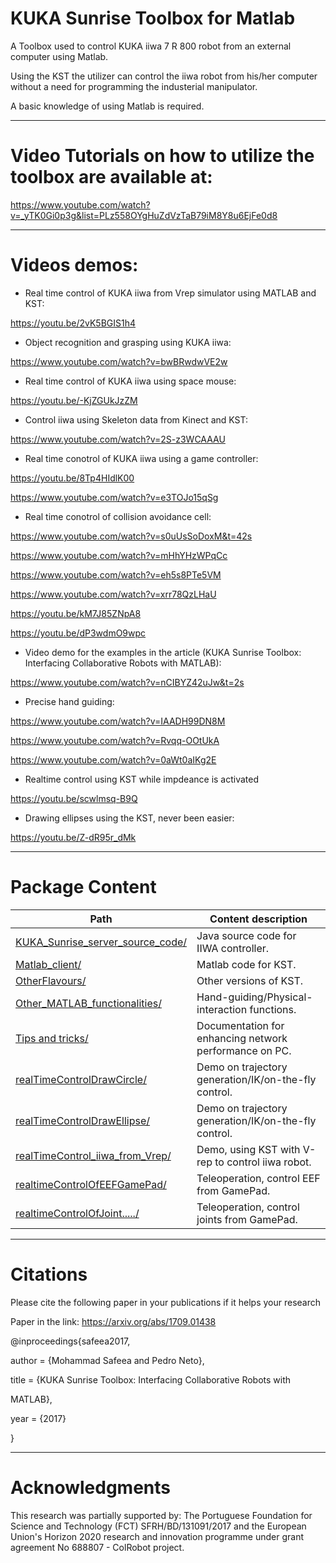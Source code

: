 

# KUKA Sunrise Toolbox for Matlab

A Toolbox used to control KUKA iiwa 7 R 800 robot from an external computer using Matlab.

Using the KST the utilizer can control the iiwa robot from his/her computer without a need for programming  the industerial manipulator.

A basic knowledge of using Matlab is required.


--------------------------------------

# Video Tutorials on how to utilize the toolbox are available at:

https://www.youtube.com/watch?v=_yTK0Gi0p3g&list=PLz558OYgHuZdVzTaB79iM8Y8u6EjFe0d8

--------------------------------------

# Videos demos:

* Real time control of KUKA iiwa from Vrep simulator using MATLAB and KST:

https://youtu.be/2vK5BGIS1h4

* Object recognition and grasping using KUKA iiwa:

https://www.youtube.com/watch?v=bwBRwdwVE2w

* Real time control of KUKA iiwa using space mouse:

https://youtu.be/-KjZGUkJzZM

* Control iiwa using Skeleton data from Kinect and KST:

https://www.youtube.com/watch?v=2S-z3WCAAAU

* Real time conotrol of KUKA iiwa using a game controller:

https://youtu.be/8Tp4HIdlK00

https://www.youtube.com/watch?v=e3TOJo15qSg

* Real time conotrol of collision avoidance cell:

https://www.youtube.com/watch?v=s0uUsSoDoxM&t=42s

https://www.youtube.com/watch?v=mHhYHzWPqCc

https://www.youtube.com/watch?v=eh5s8PTe5VM

https://www.youtube.com/watch?v=xrr78QzLHaU

https://youtu.be/kM7J85ZNpA8

https://youtu.be/dP3wdmO9wpc



* Video demo for the examples in the article (KUKA Sunrise Toolbox: Interfacing Collaborative Robots with
MATLAB):

https://www.youtube.com/watch?v=nCIBYZ42uJw&t=2s

* Precise hand guiding:

https://www.youtube.com/watch?v=IAADH99DN8M

https://www.youtube.com/watch?v=Rvqq-OOtUkA

https://www.youtube.com/watch?v=0aWt0aIKg2E

* Realtime control using KST while impdeance is activated

https://youtu.be/scwlmsq-B9Q

* Drawing ellipses using the KST, never been easier:

https://youtu.be/Z-dR95r_dMk

--------------------------------------

# Package Content

Path                                 | Content description
-------------------------------------| ----------------------------------------------------------
[KUKA_Sunrise_server_source_code/][1]| Java source code for IIWA controller.
[Matlab_client/][2]                  | Matlab code for KST.
[OtherFlavours/][3]                  | Other versions of KST.
[Other_MATLAB_functionalities/][4]   | Hand-guiding/Physical-interaction functions.
[Tips and tricks/][5]                | Documentation for enhancing network performance on PC.
[realTimeControlDrawCircle/][6]      | Demo on trajectory generation/IK/on-the-fly control.
[realTimeControlDrawEllipse/][7]     | Demo on trajectory generation/IK/on-the-fly control.
[realTimeControl_iiwa_from_Vrep/][8] | Demo, using KST with V-rep to control iiwa robot.
[realtimeControlOfEEFGamePad/][9]    | Teleoperation, control EEF from GamePad.
[realtimeControlOfJoint...../][10]   | Teleoperation, control joints from GamePad.



<!-- --------------------------------------------------------------------------------- -->

<!-- Links in GitHub, -->
[1]: /KUKA_Sunrise_server_source_code
[2]: /Matlab_client
[3]: /OtherFlavours
[4]: /Other_MATLAB_functionalities
[5]: /Tips%20and%20tricks
[6]: /realTimeControlDrawCircle
[7]: /realTimeControlDrawEllipse
[8]: /realTimeControl_iiwa_From_Vrep
[9]: /realtimeControlOfEEFGamePad
[10]: /realtimeControlOfJointSpaceUsingGamePad

--------------------------------------

# Citations

Please cite the following paper in your publications if it helps your research 

Paper in the link: https://arxiv.org/abs/1709.01438

@inproceedings{safeea2017,

  author = {Mohammad Safeea and Pedro Neto},
  
  title = {KUKA Sunrise Toolbox: Interfacing Collaborative Robots with
  
MATLAB},

  year = {2017}
  
  }


--------------------------------------

# Acknowledgments

This research was partially supported by:
The Portuguese Foundation for Science and Technology 
(FCT) SFRH/BD/131091/2017 and the European Union's Horizon
2020 research and innovation programme under grant agreement
No 688807 - ColRobot project.



